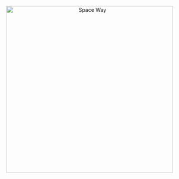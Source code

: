 <p align="center">
  
<a href="https://www.youtube.com/watch?v=FfsBgg5n6kA">
    <img src="https://user-images.githubusercontent.com/52050284/135945923-dcbbc5d4-c8b0-4d5e-a7bb-96cc96374b77.png" alt="Space Way" width="450">
  </a>
</p>
